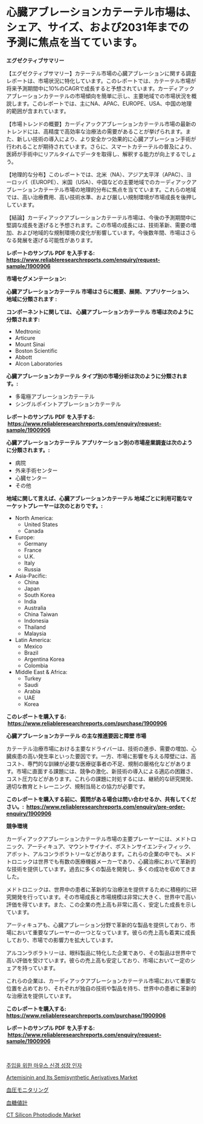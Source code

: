 <p><h1>心臓アブレーションカテーテル市場は、シェア、サイズ、および2031年までの予測に焦点を当てています。</h1></p><p><strong>エグゼクティブサマリー</strong></p>
<p><p>【エグゼクティブサマリー】カテーテル市場の心臓アブレーションに関する調査レポートは、市場状況に特化しています。このレポートでは、カテーテル市場が将来予測期間中に10%のCAGRで成長すると予想されています。カーディアックアブレーションカテーテルの市場傾向を簡単に示し、主要地域での市場状況を概説します。このレポートでは、主にNA、APAC、EUROPE、USA、中国の地理的範囲が含まれています。</p><p>【市場トレンドの概要】カーディアックアブレーションカテーテル市場の最新のトレンドには、高精度で高効率な治療法の需要があることが挙げられます。また、新しい技術の導入により、より安全かつ効果的に心臓アブレーション手術が行われることが期待されています。さらに、スマートカテーテルの普及により、医師が手術中にリアルタイムでデータを取得し、解釈する能力が向上するでしょう。</p><p>【地理的な分布】このレポートでは、北米（NA）、アジア太平洋（APAC）、ヨーロッパ（EUROPE）、米国（USA）、中国などの主要地域でのカーディアックアブレーションカテーテル市場の地理的分布に焦点を当てています。これらの地域では、高い治療費用、高い技術水準、および厳しい規制環境が市場成長を後押ししています。</p><p>【結論】カーディアックアブレーションカテーテル市場は、今後の予測期間中に堅調な成長を遂げると予想されます。この市場の成長には、技術革新、需要の増加、および地域的な規制環境の変化が影響しています。今後数年間、市場はさらなる発展を遂げる可能性があります。</p></p>
<p><strong>レポートのサンプル PDF を入手する: <a href="https://www.reliableresearchreports.com/enquiry/request-sample/1900906">https://www.reliableresearchreports.com/enquiry/request-sample/1900906</a></strong></p>
<p><strong>市場セグメンテーション:</strong></p>
<p><strong> 心臓アブレーションカテーテル 市場はさらに概要、展開、アプリケーション、地域に分類されます :</strong></p>
<p><strong>コンポーネントに関しては、 心臓アブレーションカテーテル 市場は次のように分類されます: &nbsp;</strong></p>
<p><ul><li>Medtronic</li><li>Articure</li><li>Mount Sinai</li><li>Boston Scientific</li><li>Abbott</li><li>Alcon Laboratories</li></ul></p>
<p><strong> 心臓アブレーションカテーテル タイプ別の市場分析は次のように分類されます。:</strong></p>
<p><ul><li>多電極アブレーションカテーテル</li><li>シングルポイントアブレーションカテーテル</li></ul></p>
<p><strong>レポートのサンプル PDF を入手する: &nbsp;<a href="https://www.reliableresearchreports.com/enquiry/request-sample/1900906">https://www.reliableresearchreports.com/enquiry/request-sample/1900906</a></strong></p>
<p><strong> 心臓アブレーションカテーテル アプリケーション別の市場産業調査は次のように分類されます。:</strong></p>
<p><ul><li>病院</li><li>外来手術センター</li><li>心臓センター</li><li>その他</li></ul></p>
<p><strong>地域に関して言えば、心臓アブレーションカテーテル 地域ごとに利用可能なマーケットプレーヤーは次のとおりです。:</strong></p>
<p><ul>
    <li>
        North America:
        <ul>
            <li>United States</li>
            <li>Canada</li>
        </ul>
    </li>
    <li>
        Europe:
        <ul>
            <li>Germany</li>
            <li>France</li>
            <li>U.K.</li>
            <li>Italy</li>
            <li>Russia</li>
        </ul>
    </li>
    <li>
        Asia-Pacific:
        <ul>
            <li>China</li>
            <li>Japan</li>
            <li>South Korea</li>
            <li>India</li>
            <li>Australia</li>
            <li>China Taiwan</li>
            <li>Indonesia</li>
            <li>Thailand</li>
            <li>Malaysia</li>
        </ul>
    </li>
    <li>
        Latin America:
        <ul>
            <li>Mexico</li>
            <li>Brazil</li>
            <li>Argentina Korea</li>
            <li>Colombia</li>
        </ul>
    </li>
    <li>
        Middle East & Africa:
        <ul>
            <li>Turkey</li>
            <li>Saudi</li>
            <li>Arabia</li>
            <li>UAE</li>
            <li>Korea</li>
        </ul>
    </li>
    </ul></p>
<p><strong>このレポートを購入する: &nbsp;<a href="https://www.reliableresearchreports.com/purchase/1900906">https://www.reliableresearchreports.com/purchase/1900906</a></strong></p>
<p><strong>心臓アブレーションカテーテル の主な推進要因と障壁 市場</strong></p>
<p><p>カテーテル治療市場における主要なドライバーは、技術の進歩、需要の増加、心臓疾患の高い発生率といった要因です。一方、市場に影響を与える障壁には、高コスト、専門的な訓練が必要な医療従事者の不足、規制の厳格化などがあります。市場に直面する課題には、競争の激化、新技術の導入による適応の困難さ、コスト圧力などがあります。これらの課題に対処するには、継続的な研究開発、適切な教育とトレーニング、規制当局との協力が必要です。</p></p>
<p><strong>このレポートを購入する前に、質問がある場合は問い合わせるか、共有してください。:&nbsp; <a href="https://www.reliableresearchreports.com/enquiry/pre-order-enquiry/1900906">https://www.reliableresearchreports.com/enquiry/pre-order-enquiry/1900906</a></strong></p>
<p><strong>競争環境</strong></p>
<p><p>カーディアックアブレーションカテーテル市場の主要プレーヤーには、メドトロニック、アーティキュア、マウントサイナイ、ボストンサイエンティフィック、アボット、アルコンラボラトリーなどがあります。これらの企業の中でも、メドトロニックは世界でも有数の医療機器メーカーであり、心臓治療において革新的な技術を提供しています。過去に多くの製品を開発し、多くの成功を収めてきました。</p><p>メドトロニックは、世界中の患者に革新的な治療法を提供するために積極的に研究開発を行っています。その市場成長と市場規模は非常に大きく、世界中で高い評価を得ています。また、この企業の売上高も非常に高く、安定した成長を示しています。</p><p>アーティキュアも、心臓アブレーション分野で革新的な製品を提供しており、市場において重要なプレーヤーの一つとなっています。彼らの売上高も着実に成長しており、市場での影響力を拡大しています。</p><p>アルコンラボラトリーは、眼科製品に特化した企業であり、その製品は世界中で高い評価を受けています。彼らの売上高も安定しており、市場において一定のシェアを持っています。</p><p>これらの企業は、カーディアックアブレーションカテーテル市場において重要な位置を占めており、それぞれが独自の技術や製品を持ち、世界中の患者に革新的な治療法を提供しています。</p></p>
<p><strong>このレポートを購入する: &nbsp; <a href="https://www.reliableresearchreports.com/purchase/1900906">https://www.reliableresearchreports.com/purchase/1900906</a></strong></p>
<p><strong>レポートのサンプル PDF を入手する: &nbsp;<a href="https://www.reliableresearchreports.com/enquiry/request-sample/1900906">https://www.reliableresearchreports.com/enquiry/request-sample/1900906</a></strong><strong></strong></p>
<p>&nbsp;</p>
<p><p><a href="https://github.com/vsoq0zknh59/Market-Research-Report-List-1/blob/main/30977141329.md">주입을 위한 마우스 신경 성장 인자</a></p><p><a href="https://issuu.com/reportprime-2/docs/artemisinin-and-its-semisynthetic-aerivatives-mark">Artemisinin and Its Semisynthetic Aerivatives Market</a></p><p><a href="https://github.com/bevdtkn4419963/Market-Research-Report-List-1/blob/main/96215081667.md">血圧モニタリング</a></p><p><a href="https://github.com/lababdou/Market-Research-Report-List-3/blob/main/51302271666.md">血糖値計</a></p><p><a href="https://iodized-pantydraco-05c.notion.site/CT-Silicon-Photodiode-Market-Size-Growth-and-Forecast-from-2024-2031-daa3bda0a10d414990fe17adc46102d9">CT Silicon Photodiode Market</a></p></p>